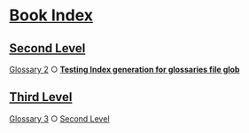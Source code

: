 # [Book Index](#book-index)

## [Second Level](#second-level)

[Glossary 2][1] ○ [**Testing Index generation for glossaries file glob**][2]

## [Third Level](#third-level)

[Glossary 3][3] ○ [Second Level][4]

[1]: ../2nd/glossary2.md#second-level "Test: Mentioning term Third Level"

[2]: ../glossary.md#testing-index-generation-for-glossaries-file-glob

[3]: ../2nd/3rd/glossary3.md#third-level "Term at the third level in the folder hierarchy."

[4]: ../2nd/glossary2.md#second-level
